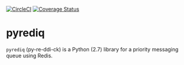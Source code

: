 [![CircleCI](https://circleci.com/gh/okomestudio/pyrediq/tree/development.svg?style=shield)](https://circleci.com/gh/okomestudio/pyrediq/tree/development)
[![Coverage Status](https://coveralls.io/repos/github/okomestudio/pyrediq/badge.svg?branch=development)](https://coveralls.io/github/okomestudio/pyrediq?branch=development)

# pyrediq

`pyrediq` (py-re-ddi-ck) is a Python (2.7) library for a priority
messaging queue using Redis.
